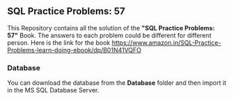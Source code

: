 ## SQL Practice Problems: 57

This Repository contains all the solution of the **"SQL Practice Problems: 57"** Book.
The answers to each problem could be different for different person.
Here is the link for the book https://www.amazon.in/SQL-Practice-Problems-learn-doing-ebook/dp/B01N41VQFO

### Database
You can download the database from the **Database** folder and then import it in the MS SQL Database Server.
